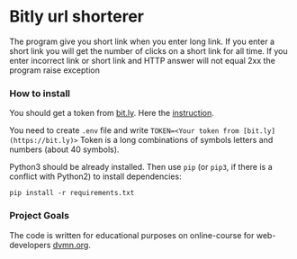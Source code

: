 # Bitly url shorterer

The program give you short link when you enter long link.
If you enter a short link you will get the number of clicks on a short link for all time.
If you enter incorrect link or short link and HTTP answer will not equal 2xx the program raise exception

### How to install

You should get a token from [bit.ly](https://bit.ly/).
Here the [instruction](https://dev.bitly.com/get_started.html).

You need to create `.env` file and write `TOKEN=<Your token from [bit.ly](https://bit.ly)>`
Token is a long combinations of symbols letters and numbers (about 40 symbols).

Python3 should be already installed. 
Then use `pip` (or `pip3`, if there is a conflict with Python2) to install dependencies:
```
pip install -r requirements.txt
```

### Project Goals

The code is written for educational purposes on online-course for web-developers [dvmn.org](https://dvmn.org/).